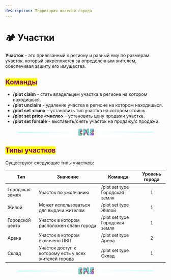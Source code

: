 ```yaml
---
description: Территория жителей города
---
```


# 🏕 Участки

**Участок** - это привязанный к региону и равный ему по размерам участок, который закрепляется за определенным жителем, обеспечивая защиту его имущества.

## <mark style="color:purple;">Команды</mark>

* **/plot claim** - стать владельцем участка в регионе на котором находишься.
* **/plot unclaim** - удаление участка в регионе на котором находишься.
* **/plot set <тип>** - установить тип участка на котором стоишь.
* **/plot set price <число>** - установить цену продажи участка.
* **/plot set forsale** - выставить/снять участок на продажу/c продажи.

<figure><img src="../.gitbook/assets/gitlab_hr7.svg" alt=""><figcaption></figcaption></figure>

## <mark style="color:purple;">Типы участков</mark>

Существуют следующие типы участков:

| Тип             | Значение                                             | Команда                        | Уровень города |
| --------------- | ---------------------------------------------------- | ------------------------------ | :------------: |
| Городская земля | Участок по умолчанию                                 | /plot set type Городская земля |        1       |
| Жилой           | Может использоваться для выдачи жителям              | /plot set type Жилой           |        1       |
| Городской центр | Участок в котором расположен спавн города            | /plot set type Городская земля |        1       |
| Арена           | Участок в котором включено ПВП                       | /plot set type Арена           |        2       |
| Склад           | Участок доступ к которому есть у всех жителей города | /plot set type Склад           |        1       |

<figure><img src="../.gitbook/assets/gitlab_hr7.svg" alt=""><figcaption></figcaption></figure>
